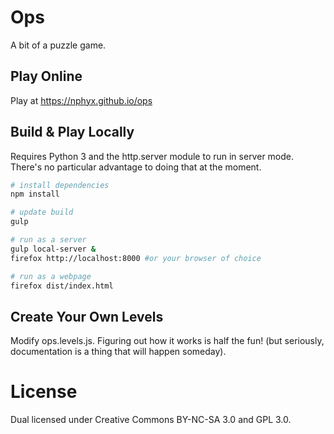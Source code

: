 Ops
===
A bit of a puzzle game.

Play Online
-----------
Play at https://nphyx.github.io/ops

Build & Play Locally
--------------------
Requires Python 3 and the http.server module to run in server mode. There's no particular
advantage to doing that at the moment.

```sh
# install dependencies
npm install

# update build
gulp

# run as a server
gulp local-server &
firefox http://localhost:8000 #or your browser of choice

# run as a webpage
firefox dist/index.html
```

Create Your Own Levels
----------------------
Modify ops.levels.js. Figuring out how it works is half the fun! (but seriously, 
documentation is a thing that will happen someday).

License
=======
Dual licensed under Creative Commons BY-NC-SA 3.0 and GPL 3.0.
